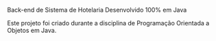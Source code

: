 Back-end de Sistema de Hotelaria Desenvolvido 100% em Java

Este projeto foi criado durante a disciplina de Programação Orientada a Objetos em Java.
